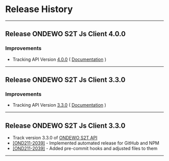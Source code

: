 # Release History

---

## Release ONDEWO S2T Js Client 4.0.0

### Improvements

- Tracking API Version [4.0.0](https://github.com/ondewo/ondewo-s2t-api/releases/tag/4.0.0) ( [Documentation](https://ondewo.github.io/ondewo-s2t-api/) )

---

## Release ONDEWO S2T Js Client 3.3.0

### Improvements

- Tracking API Version [3.3.0](https://github.com/ondewo/ondewo-s2t-api/releases/tag/3.3.0) ( [Documentation](https://ondewo.github.io/ondewo-s2t-api/) )

---

## Release ONDEWO S2T Js Client 3.3.0

- Track version 3.3.0 of [ONDEWO S2T API](https://github.com/ondewo/ondewo-s2t-api/releases/3.3.0)
- [[OND211-2039]](https://ondewo.atlassian.net/browse/OND211-2039) - Implemented automated release for GitHub and NPM
- [[OND211-2039]](https://ondewo.atlassian.net/browse/OND211-2039) - Added pre-commit hooks and adjusted files to them

---

